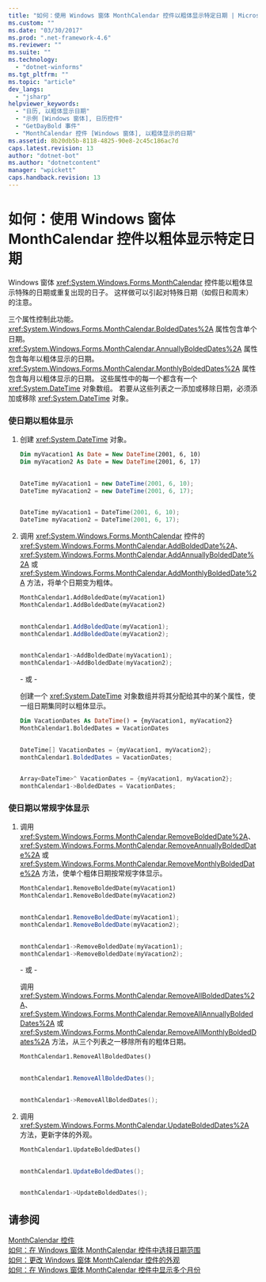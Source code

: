 ```yaml
---
title: "如何：使用 Windows 窗体 MonthCalendar 控件以粗体显示特定日期 | Microsoft Docs"
ms.custom: ""
ms.date: "03/30/2017"
ms.prod: ".net-framework-4.6"
ms.reviewer: ""
ms.suite: ""
ms.technology: 
  - "dotnet-winforms"
ms.tgt_pltfrm: ""
ms.topic: "article"
dev_langs: 
  - "jsharp"
helpviewer_keywords: 
  - "日历, 以粗体显示日期"
  - "示例 [Windows 窗体], 日历控件"
  - "GetDayBold 事件"
  - "MonthCalendar 控件 [Windows 窗体], 以粗体显示的日期"
ms.assetid: 8b20db5b-8118-4825-90e8-2c45c186ac7d
caps.latest.revision: 13
author: "dotnet-bot"
ms.author: "dotnetcontent"
manager: "wpickett"
caps.handback.revision: 13
---
```

# 如何：使用 Windows 窗体 MonthCalendar 控件以粗体显示特定日期
Windows 窗体 <xref:System.Windows.Forms.MonthCalendar> 控件能以粗体显示特殊的日期或重复出现的日子。  这样做可以引起对特殊日期（如假日和周末）的注意。  
  
 三个属性控制此功能。  <xref:System.Windows.Forms.MonthCalendar.BoldedDates%2A> 属性包含单个日期。  <xref:System.Windows.Forms.MonthCalendar.AnnuallyBoldedDates%2A> 属性包含每年以粗体显示的日期。  <xref:System.Windows.Forms.MonthCalendar.MonthlyBoldedDates%2A> 属性包含每月以粗体显示的日期。  这些属性中的每一个都含有一个 <xref:System.DateTime> 对象数组。  若要从这些列表之一添加或移除日期，必须添加或移除 <xref:System.DateTime> 对象。  
  
### 使日期以粗体显示  
  
1.  创建 <xref:System.DateTime> 对象。  
  
    ```vb  
    Dim myVacation1 As Date = New DateTime(2001, 6, 10)  
    Dim myVacation2 As Date = New DateTime(2001, 6, 17)  
  
    ```  
  
    ```csharp  
    DateTime myVacation1 = new DateTime(2001, 6, 10);  
    DateTime myVacation2 = new DateTime(2001, 6, 17);  
  
    ```  
  
    ```cpp  
    DateTime myVacation1 = DateTime(2001, 6, 10);  
    DateTime myVacation2 = DateTime(2001, 6, 17);  
    ```  
  
2.  调用 <xref:System.Windows.Forms.MonthCalendar> 控件的 <xref:System.Windows.Forms.MonthCalendar.AddBoldedDate%2A>、<xref:System.Windows.Forms.MonthCalendar.AddAnnuallyBoldedDate%2A> 或 <xref:System.Windows.Forms.MonthCalendar.AddMonthlyBoldedDate%2A> 方法，将单个日期变为粗体。  
  
    ```vb  
    MonthCalendar1.AddBoldedDate(myVacation1)  
    MonthCalendar1.AddBoldedDate(myVacation2)  
  
    ```  
  
    ```csharp  
    monthCalendar1.AddBoldedDate(myVacation1);  
    monthCalendar1.AddBoldedDate(myVacation2);  
  
    ```  
  
    ```cpp  
    monthCalendar1->AddBoldedDate(myVacation1);  
    monthCalendar1->AddBoldedDate(myVacation2);  
    ```  
  
     \- 或 \-  
  
     创建一个 <xref:System.DateTime> 对象数组并将其分配给其中的某个属性，使一组日期集同时以粗体显示。  
  
    ```vb  
    Dim VacationDates As DateTime() = {myVacation1, myVacation2}  
    MonthCalendar1.BoldedDates = VacationDates  
  
    ```  
  
    ```csharp  
    DateTime[] VacationDates = {myVacation1, myVacation2};  
    monthCalendar1.BoldedDates = VacationDates;  
  
    ```  
  
    ```cpp  
    Array<DateTime>^ VacationDates = {myVacation1, myVacation2};  
    monthCalendar1->BoldedDates = VacationDates;  
    ```  
  
### 使日期以常规字体显示  
  
1.  调用 <xref:System.Windows.Forms.MonthCalendar.RemoveBoldedDate%2A>、<xref:System.Windows.Forms.MonthCalendar.RemoveAnnuallyBoldedDate%2A> 或 <xref:System.Windows.Forms.MonthCalendar.RemoveMonthlyBoldedDate%2A> 方法，使单个粗体日期按常规字体显示。  
  
    ```vb  
    MonthCalendar1.RemoveBoldedDate(myVacation1)  
    MonthCalendar1.RemoveBoldedDate(myVacation2)  
  
    ```  
  
    ```csharp  
    monthCalendar1.RemoveBoldedDate(myVacation1);  
    monthCalendar1.RemoveBoldedDate(myVacation2);  
  
    ```  
  
    ```cpp  
    monthCalendar1->RemoveBoldedDate(myVacation1);  
    monthCalendar1->RemoveBoldedDate(myVacation2);  
    ```  
  
     \- 或 \-  
  
     调用 <xref:System.Windows.Forms.MonthCalendar.RemoveAllBoldedDates%2A>、<xref:System.Windows.Forms.MonthCalendar.RemoveAllAnnuallyBoldedDates%2A> 或 <xref:System.Windows.Forms.MonthCalendar.RemoveAllMonthlyBoldedDates%2A> 方法，从三个列表之一移除所有的粗体日期。  
  
    ```vb  
    MonthCalendar1.RemoveAllBoldedDates()  
  
    ```  
  
    ```csharp  
    monthCalendar1.RemoveAllBoldedDates();  
  
    ```  
  
    ```cpp  
    monthCalendar1->RemoveAllBoldedDates();  
    ```  
  
2.  调用 <xref:System.Windows.Forms.MonthCalendar.UpdateBoldedDates%2A> 方法，更新字体的外观。  
  
    ```vb  
    MonthCalendar1.UpdateBoldedDates()  
  
    ```  
  
    ```csharp  
    monthCalendar1.UpdateBoldedDates();  
  
    ```  
  
    ```cpp  
    monthCalendar1->UpdateBoldedDates();  
    ```  
  
## 请参阅  
 [MonthCalendar 控件](../../../../docs/framework/winforms/controls/monthcalendar-control-windows-forms.md)   
 [如何：在 Windows 窗体 MonthCalendar 控件中选择日期范围](../../../../docs/framework/winforms/controls/how-to-select-a-range-of-dates-in-the-windows-forms-monthcalendar-control.md)   
 [如何：更改 Windows 窗体 MonthCalendar 控件的外观](../../../../docs/framework/winforms/controls/how-to-change-monthcalendar-control-appearance.md)   
 [如何：在 Windows 窗体 MonthCalendar 控件中显示多个月份](../../../../docs/framework/winforms/controls/display-more-than-one-month-wf-monthcalendar-control.md)